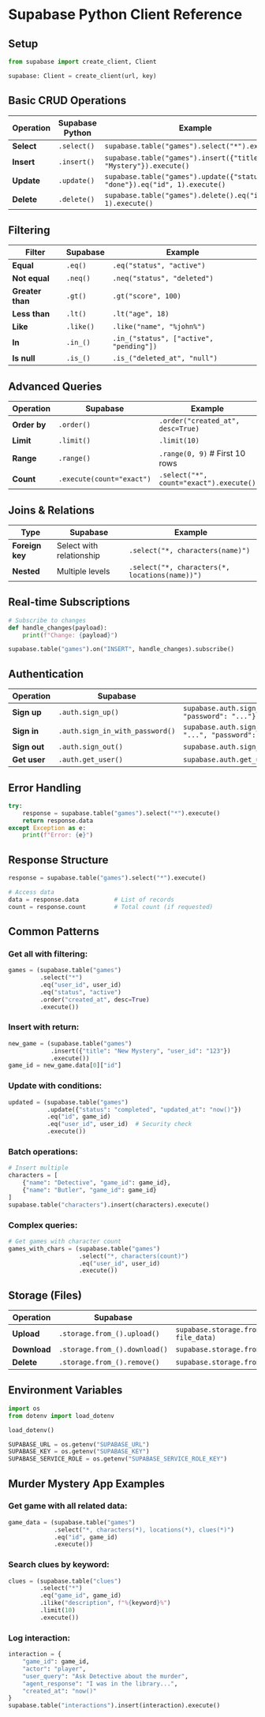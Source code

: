 # Supabase Python Client Reference

## Setup

```python
from supabase import create_client, Client

supabase: Client = create_client(url, key)
```

## Basic CRUD Operations

| Operation  | Supabase Python | Example                                                                    |
| ---------- | --------------- | -------------------------------------------------------------------------- |
| **Select** | `.select()`     | `supabase.table("games").select("*").execute()`                            |
| **Insert** | `.insert()`     | `supabase.table("games").insert({"title": "Mystery"}).execute()`           |
| **Update** | `.update()`     | `supabase.table("games").update({"status": "done"}).eq("id", 1).execute()` |
| **Delete** | `.delete()`     | `supabase.table("games").delete().eq("id", 1).execute()`                   |

## Filtering

| Filter           | Supabase  | Example                                 |
| ---------------- | --------- | --------------------------------------- |
| **Equal**        | `.eq()`   | `.eq("status", "active")`               |
| **Not equal**    | `.neq()`  | `.neq("status", "deleted")`             |
| **Greater than** | `.gt()`   | `.gt("score", 100)`                     |
| **Less than**    | `.lt()`   | `.lt("age", 18)`                        |
| **Like**         | `.like()` | `.like("name", "%john%")`               |
| **In**           | `.in_()`  | `.in_("status", ["active", "pending"])` |
| **Is null**      | `.is_()`  | `.is_("deleted_at", "null")`            |

## Advanced Queries

| Operation    | Supabase                  | Example                                 |
| ------------ | ------------------------- | --------------------------------------- |
| **Order by** | `.order()`                | `.order("created_at", desc=True)`       |
| **Limit**    | `.limit()`                | `.limit(10)`                            |
| **Range**    | `.range()`                | `.range(0, 9)` # First 10 rows          |
| **Count**    | `.execute(count="exact")` | `.select("*", count="exact").execute()` |

## Joins & Relations

| Type            | Supabase                 | Example                                        |
| --------------- | ------------------------ | ---------------------------------------------- |
| **Foreign key** | Select with relationship | `.select("*, characters(name)")`               |
| **Nested**      | Multiple levels          | `.select("*, characters(*, locations(name))")` |

## Real-time Subscriptions

```python
# Subscribe to changes
def handle_changes(payload):
    print(f"Change: {payload}")

supabase.table("games").on("INSERT", handle_changes).subscribe()
```

## Authentication

| Operation    | Supabase                        | Example                                                                    |
| ------------ | ------------------------------- | -------------------------------------------------------------------------- |
| **Sign up**  | `.auth.sign_up()`               | `supabase.auth.sign_up({"email": "...", "password": "..."})`               |
| **Sign in**  | `.auth.sign_in_with_password()` | `supabase.auth.sign_in_with_password({"email": "...", "password": "..."})` |
| **Sign out** | `.auth.sign_out()`              | `supabase.auth.sign_out()`                                                 |
| **Get user** | `.auth.get_user()`              | `supabase.auth.get_user()`                                                 |

## Error Handling

```python
try:
    response = supabase.table("games").select("*").execute()
    return response.data
except Exception as e:
    print(f"Error: {e}")
```

## Response Structure

```python
response = supabase.table("games").select("*").execute()

# Access data
data = response.data          # List of records
count = response.count        # Total count (if requested)
```

## Common Patterns

### Get all with filtering:

```python
games = (supabase.table("games")
         .select("*")
         .eq("user_id", user_id)
         .eq("status", "active")
         .order("created_at", desc=True)
         .execute())
```

### Insert with return:

```python
new_game = (supabase.table("games")
            .insert({"title": "New Mystery", "user_id": "123"})
            .execute())
game_id = new_game.data[0]["id"]
```

### Update with conditions:

```python
updated = (supabase.table("games")
           .update({"status": "completed", "updated_at": "now()"})
           .eq("id", game_id)
           .eq("user_id", user_id)  # Security check
           .execute())
```

### Batch operations:

```python
# Insert multiple
characters = [
    {"name": "Detective", "game_id": game_id},
    {"name": "Butler", "game_id": game_id}
]
supabase.table("characters").insert(characters).execute()
```

### Complex queries:

```python
# Get games with character count
games_with_chars = (supabase.table("games")
                    .select("*, characters(count)")
                    .eq("user_id", user_id)
                    .execute())
```

## Storage (Files)

| Operation    | Supabase                      | Example                                                           |
| ------------ | ----------------------------- | ----------------------------------------------------------------- |
| **Upload**   | `.storage.from_().upload()`   | `supabase.storage.from_("avatars").upload("file.jpg", file_data)` |
| **Download** | `.storage.from_().download()` | `supabase.storage.from_("avatars").download("file.jpg")`          |
| **Delete**   | `.storage.from_().remove()`   | `supabase.storage.from_("avatars").remove(["file.jpg"])`          |

## Environment Variables

```python
import os
from dotenv import load_dotenv

load_dotenv()

SUPABASE_URL = os.getenv("SUPABASE_URL")
SUPABASE_KEY = os.getenv("SUPABASE_KEY")
SUPABASE_SERVICE_ROLE = os.getenv("SUPABASE_SERVICE_ROLE_KEY")
```

## Murder Mystery App Examples

### Get game with all related data:

```python
game_data = (supabase.table("games")
             .select("*, characters(*), locations(*), clues(*)")
             .eq("id", game_id)
             .execute())
```

### Search clues by keyword:

```python
clues = (supabase.table("clues")
         .select("*")
         .eq("game_id", game_id)
         .ilike("description", f"%{keyword}%")
         .limit(10)
         .execute())
```

### Log interaction:

```python
interaction = {
    "game_id": game_id,
    "actor": "player",
    "user_query": "Ask Detective about the murder",
    "agent_response": "I was in the library...",
    "created_at": "now()"
}
supabase.table("interactions").insert(interaction).execute()
```
